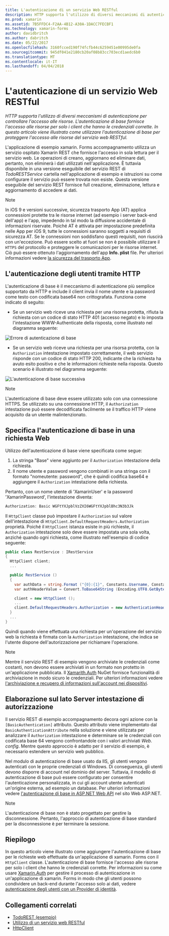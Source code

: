 ```yaml
---
title: L'autenticazione di un servizio Web RESTful
description: HTTP supporta l'utilizzo di diversi meccanismi di autenticazione per controllare l'accesso alle risorse. L'autenticazione di base fornisce l'accesso alle risorse per solo i client che hanno le credenziali corrette. In questo articolo viene illustrato come utilizzare l'autenticazione di base per proteggere l'accesso alle risorse del servizio web RESTful.
ms.prod: xamarin
ms.assetid: 7B5FFDC4-F2AA-4B12-A30A-1DACC7FECBF1
ms.technology: xamarin-forms
author: davidbritch
ms.author: dabritch
ms.date: 05/22/2017
ms.openlocfilehash: 3160fcced190f74fcfb44c6259451e00995de0fa
ms.sourcegitcommit: 945df041e2180cb20af08b83cc703ecd1aedc6b0
ms.translationtype: MT
ms.contentlocale: it-IT
ms.lasthandoff: 04/04/2018
---
```

# <a name="authenticating-a-restful-web-service"></a>L'autenticazione di un servizio Web RESTful

_HTTP supporta l'utilizzo di diversi meccanismi di autenticazione per controllare l'accesso alle risorse. L'autenticazione di base fornisce l'accesso alle risorse per solo i client che hanno le credenziali corrette. In questo articolo viene illustrato come utilizzare l'autenticazione di base per proteggere l'accesso alle risorse del servizio web RESTful._

L'applicazione di esempio xamarin. Forms accompagnamento utilizza un servizio ospitato Xamarin REST che fornisce l'accesso in sola lettura per il servizio web. Le operazioni di creano, aggiornano ed eliminare dati, pertanto, non eliminerà i dati utilizzati nell'applicazione. È tuttavia disponibile in una versione eseguibile del servizio REST di *TodoRESTService* cartella nell'applicazione di esempio e istruzioni su come configurare il servizio può essere trovata non esiste. Questa versione eseguibile del servizio REST fornisce full creazione, eliminazione, lettura e aggiornamento di accedere ai dati.

> [!NOTE]
> In iOS 9 e versioni successive, sicurezza trasporto App (AT) applica connessioni protette tra le risorse internet (ad esempio i server back-end dell'app) e l'app, impedendo in tal modo la diffusione accidentale di informazioni riservate. Poiché AT è attivata per impostazione predefinita nelle App per iOS 9, tutte le connessioni saranno soggetti a requisiti di sicurezza AT. Se le connessioni non soddisfano questi requisiti, non riuscirà con un'eccezione.
> Può essere scelto at fuori se non è possibile utilizzare il `HTTPS` del protocollo e proteggere le comunicazioni per le risorse internet. Ciò può essere ottenuto l'aggiornamento dell'app **Info. plist** file. Per ulteriori informazioni vedere [la sicurezza del trasporto App](~/ios/app-fundamentals/ats.md).

## <a name="authenticating-users-over-http"></a>L'autenticazione degli utenti tramite HTTP

L'autenticazione di base è il meccanismo di autenticazione più semplice supportato da HTTP e include il client invia il nome utente e la password come testo con codificata base64 non crittografata. Funziona come indicato di seguito:

- Se un servizio web riceve una richiesta per una risorsa protetta, rifiuta la richiesta con un codice di stato HTTP 401 (accesso negato) e lo imposta l'intestazione WWW-Authenticate della risposta, come illustrato nel diagramma seguente:

![](rest-images/basic-authentication-fail.png "Errore di autenticazione di base")

- Se un servizio web riceve una richiesta per una risorsa protetta, con la `Authorization` intestazione impostato correttamente, il web servizio risponde con un codice di stato HTTP 200, indicante che la richiesta ha avuto esito positivo e che le informazioni richieste nella risposta. Questo scenario è illustrato nel diagramma seguente:

![](rest-images/basic-authentication-success.png "L'autenticazione di base successiva")

> [!NOTE]
> L'autenticazione di base deve essere utilizzato solo con una connessione HTTPS. Se utilizzato su una connessione HTTP, il <code>Authorization</code> intestazione può essere decodificata facilmente se il traffico HTTP viene acquisito da un utente malintenzionato.

## <a name="specifying-basic-authentication-in-a-web-request"></a>Specifica l'autenticazione di base in una richiesta Web

Utilizzo dell'autenticazione di base viene specificata come segue:

1. La stringa "Base" viene aggiunto per il `Authorization` intestazione della richiesta.
1. Il nome utente e password vengono combinati in una stringa con il formato "nomeutente: password", che è quindi codifica base64 e aggiungere il `Authorization` intestazione della richiesta.

Pertanto, con un nome utente di 'XamarinUser' e la password 'XamarinPassword', l'intestazione diventa:

```csharp
Authorization: Basic WGFtYXJpblVzZXI6WGFtYXJpblBhc3N3b3Jk
```

Il `HttpClient` classe può impostare il `Authorization` sul valore dell'intestazione di `HttpClient.DefaultRequestHeaders.Authorization` proprietà. Poiché il `HttpClient` istanza esiste in più richieste, il `Authorization` intestazione solo deve essere impostata una sola volta, anziché quando ogni richiesta, come illustrato nell'esempio di codice seguente:

```csharp
public class RestService : IRestService
{
  HttpClient client;
  ...

  public RestService ()
  {
    var authData = string.Format ("{0}:{1}", Constants.Username, Constants.Password);
    var authHeaderValue = Convert.ToBase64String (Encoding.UTF8.GetBytes (authData));

    client = new HttpClient ();
    ...
    client.DefaultRequestHeaders.Authorization = new AuthenticationHeaderValue ("Basic", authHeaderValue);
  }
  ...
}
```

Quindi quando viene effettuata una richiesta per un'operazione del servizio web la richiesta è firmata con la `Authorization` intestazione, che indica se l'utente dispone dell'autorizzazione per richiamare l'operazione.

> [!NOTE]
> Mentre il servizio REST di esempio vengono archiviate le credenziali come costanti, non devono essere archiviati in un formato non protetto in un'applicazione pubblicata. Il [Xamarith.Auth](https://www.nuget.org/packages/Xamarin.Auth/) NuGet fornisce funzionalità di archiviazione in modo sicuro le credenziali. Per ulteriori informazioni vedere [l'archiviazione e recupero di informazioni sull'account nei dispositivi](~/xamarin-forms/data-cloud/authentication/oauth.md).


## <a name="processing-the-authorization-header-server-side"></a>Elaborazione sul lato Server intestazione di autorizzazione

Il servizio REST di esempio accompagnamento decora ogni azione con la `[BasicAuthentication]` attributo. Questo attributo viene implementato dal `BasicAuthenticationAttribute` nella soluzione e viene utilizzata per analizzare il `Authorization` intestazione e determinare se le credenziali con codificata base 64 vengono confrontandole con i valori archiviati *Web. config*. Mentre questo approccio è adatto per il servizio di esempio, è necessario estendere un servizio web pubblico.

Nel modulo di autenticazione di base usato da IIS, gli utenti vengono autenticati con le proprie credenziali di Windows. Di conseguenza, gli utenti devono disporre di account nel dominio del server. Tuttavia, il modello di autenticazione di base può essere configurato per consentire l'autenticazione personalizzata, in cui gli account utente autenticati un'origine esterna, ad esempio un database. Per ulteriori informazioni vedere [l'autenticazione di base in ASP.NET Web API](http://www.asp.net/web-api/overview/security/basic-authentication) nel sito Web ASP.NET.

> [!NOTE]
> L'autenticazione di base non è stato progettato per gestire la disconnessione. Pertanto, l'approccio di autenticazione di base standard per la disconnessione è per terminare la sessione.

## <a name="summary"></a>Riepilogo

In questo articolo viene illustrato come aggiungere l'autenticazione di base per le richieste web effettuate da un'applicazione di xamarin. Forms con il `HttpClient` classe. L'autenticazione di base fornisce l'accesso alle risorse per solo i client che hanno le credenziali corrette. Per informazioni su come usare [Xamarin.Auth](https://www.nuget.org/packages/Xamarin.Auth/) per gestire il processo di autenticazione in un'applicazione di xamarin. Forms in modo che gli utenti possono condividere un back-end durante l'accesso solo ai dati, vedere [autenticazione degli utenti con un Provider di identità](~/xamarin-forms/data-cloud/authentication/oauth.md).


## <a name="related-links"></a>Collegamenti correlati

- [TodoREST (esempio)](https://developer.xamarin.com/samples/xamarin-forms/WebServices/TodoREST/)
- [Utilizzo di un servizio web RESTful](~/xamarin-forms/data-cloud/consuming/rest.md)
- [HttpClient](https://msdn.microsoft.com/library/system.net.http.httpclient(v=vs.110).aspx)
